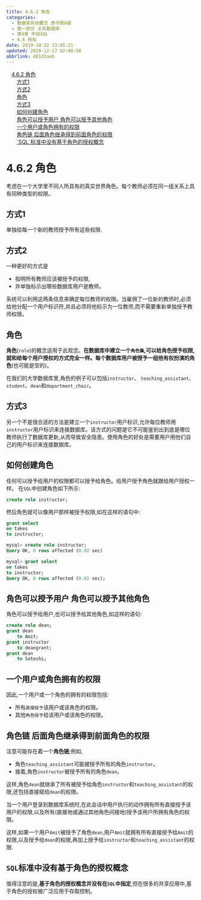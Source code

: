 ```yaml
---
title: 4.6.2 角色
categories: 
  - 数据库系统概念 原书第6版
  - 第一部分 关系数据库
  - 第4章 中级SQL
  - 4.6 授权
date: 2019-10-22 23:05:21
updated: 2019-12-17 02:00:56
abbrlink: d81d2aeb
---
```

<div id='my_toc'><a href="/ReadingNotes/d81d2aeb/#4-6-2-角色" class="header_1">4.6.2 角色</a>&nbsp;<br><a href="/ReadingNotes/d81d2aeb/#方式1" class="header_2">方式1</a>&nbsp;<br><a href="/ReadingNotes/d81d2aeb/#方式2" class="header_2">方式2</a>&nbsp;<br><a href="/ReadingNotes/d81d2aeb/#角色" class="header_2">角色</a>&nbsp;<br><a href="/ReadingNotes/d81d2aeb/#方式3" class="header_2">方式3</a>&nbsp;<br><a href="/ReadingNotes/d81d2aeb/#如何创建角色" class="header_2">如何创建角色</a>&nbsp;<br><a href="/ReadingNotes/d81d2aeb/#角色可以授予用户-角色可以授予其他角色" class="header_2">角色可以授予用户 角色可以授予其他角色</a>&nbsp;<br><a href="/ReadingNotes/d81d2aeb/#一个用户或角色拥有的权限" class="header_2">一个用户或角色拥有的权限</a>&nbsp;<br><a href="/ReadingNotes/d81d2aeb/#角色链-后面角色继承得到前面角色的权限" class="header_2">角色链 后面角色继承得到前面角色的权限</a>&nbsp;<br><a href="/ReadingNotes/d81d2aeb/#-SQL-标准中没有基于角色的授权概念" class="header_2">`SQL`标准中没有基于角色的授权概念</a>&nbsp;<br></div>
<style>.header_1{margin-left: 1em;}.header_2{margin-left: 2em;}.header_3{margin-left: 3em;}.header_4{margin-left: 4em;}.header_5{margin-left: 5em;}.header_6{margin-left: 6em;}</style>
<!--more-->
<script>if (navigator.platform.search('arm')==-1){document.getElementById('my_toc').style.display = 'none';}var e,p = document.getElementsByTagName('p');while (p.length>0) {e = p[0];e.parentElement.removeChild(e);}</script>

<!--end-->
<!--SSTStart-->
# 4.6.2 角色 #
考虑在一个大学里不同人所具有的真实世界角色。每个教师必须在同一组关系上具有同种类型的权限。

## 方式1 ##
单独给每一个新的教师授予所有这些权限.
## 方式2 ##
一种更好的方式是
- 指明所有教师应该被授予的权限,
- 并单独标示出哪些数据库用户是教师。

系统可以利用这两条信息来确定每位教师的权限。当雇佣了一位新的教师时,必须给他分配一个用户标识符,并且必须将他标示为一位教师,而不需要重新单独授予教师权限。
## 角色 ##
**角色**(`role`)的概念适用于此观念。**在数据库中建立一个`角色集`,可以给角色授予权限,就和给每个用户授权的方式完全一样。每个数据库用户被授予一组他有权扮演的角色**(也可能是空的)。

在我们的大学数据库里,角色的例子可以包括`instructor`、 `teaching_assistant`、 `student`、`dean`和`department_chair`。
## 方式3 ##
另一个不是很合适的方法是建立一个`instructor`用户标识,允许每位教师用`instructor`用户标识来连接数据库。该方式的问题是它不可能鉴别出到底是哪位教师执行了数据库更新,从而导致安全隐患。使用角色的好处是需要用户用他们自己的用户标识来连接数据库。
## 如何创建角色 ##
任何可以授予给用户的权限都可以授予给角色。给用户授予角色就跟给用户授权一样。
在`SQL`中创建角色如下所示:
```sql
create role instructor;
```
然后角色就可以像用户那样被授予权限,如在这样的语句中:
```sql
grant select
on takes
to instructor;
```
```sql
mysql> create role instructor;
Query OK, 0 rows affected (0.02 sec)

mysql> grant select
on takes
to instructor;
Query OK, 0 rows affected (0.02 sec);
```
## 角色可以授予用户 角色可以授予其他角色 ##
角色可以授予给用户,也可以授予给其他角色,如这样的语句:
```sql
create role dean;
grant dean
    to Amit;
grant instructor
    to deangrant;
grant dean
    to Satoshi;
```
## 一个用户或角色拥有的权限 ##
因此,一个用户或一个角色的拥有的权限包括:
- 所有`直接授予`该用户或该角色的权限。
- 其他`角色授予`给该用户或该角色的权限。

## 角色链 后面角色继承得到前面角色的权限 ##
注意可能存在着一个**角色链**;例如,
- 角色`teaching_assistant`可能被授予所有的角色`instructor`。
- 接着,角色`instructor`被授予所有的角色`dean`。

这样,角色`dean`就继承了所有被授予给角色`instructor`和`teaching_assistant`的权限,还包括直接赋给`dean`的权限。

当一个用户登录到数据库系统时,在此会话中用户执行的动作拥有所有直接授予该用户的权限,以及所有(直接地或通过其他角色间接地)授予该用户所拥有角色的权限。

这样,如果一个用户`Amit`被授予了角色`dean`,用户`Amit`就拥有所有直接授予给`Amit`的权限,以及授予给`dean`的权限,再加上授予给`instructor`和`teaching_assistant`的权限.
## `SQL`标准中没有基于角色的授权概念 ##
值得注意的是,**基于角色的授权概念并没有在`SQL`中指定**,但在很多的共享应用中,基于角色的授权被广泛应用于存取控制。

<!--SSTStop-->
